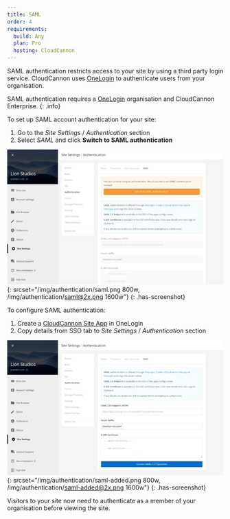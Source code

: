 ```yaml
---
title: SAML
order: 4
requirements:
  build: Any
  plan: Pro
  hosting: CloudCannon
---
```


SAML authentication restricts access to your site by using a third party login service. CloudCannon uses [OneLogin](https://www.onelogin.com/connector/cloudcannonsite-single-sign-on) to authenticate users from your organisation.

SAML authentication requires a [OneLogin](https://www.onelogin.com/connector/cloudcannonsite-single-sign-on) organisation and CloudCannon Enterprise.
{: .info}

To set up SAML account authentication for your site:

1. Go to the *Site Settings* / *Authentication* section
2. Select *SAML* and click **Switch to SAML authentication**

![SAML authentication](/img/authentication/saml.png){: srcset="/img/authentication/saml.png 800w, /img/authentication/saml@2x.png 1600w"}
{: .has-screenshot}

To configure SAML authentication:

1. Create a [CloudCannon Site App](https://www.onelogin.com/connector/cloudcannonsite-single-sign-on) in OneLogin
2. Copy details from SSO tab to *Site Settings* / *Authentication* section

![Adding SAML configuration](/img/authentication/saml-added.png){: srcset="/img/authentication/saml-added.png 800w, /img/authentication/saml-added@2x.png 1600w"}
{: .has-screenshot}

Visitors to your site now need to authenticate as a member of your organisation before viewing the site.
